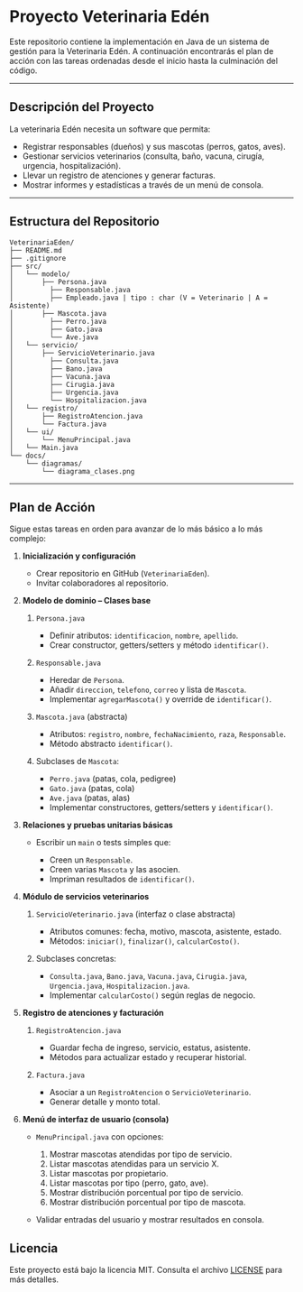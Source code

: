 # Proyecto Veterinaria Edén

Este repositorio contiene la implementación en Java de un sistema de gestión para la Veterinaria Edén. A continuación encontrarás el plan de acción con las tareas ordenadas desde el inicio hasta la culminación del código.

---


## Descripción del Proyecto

La veterinaria Edén necesita un software que permita:
- Registrar responsables (dueños) y sus mascotas (perros, gatos, aves).  
- Gestionar servicios veterinarios (consulta, baño, vacuna, cirugía, urgencia, hospitalización).  
- Llevar un registro de atenciones y generar facturas.  
- Mostrar informes y estadísticas a través de un menú de consola.

---

## Estructura del Repositorio

```plaintext
VeterinariaEden/
├── README.md
├── .gitignore
├── src/
│   └── modelo/
│       ├── Persona.java
│         ├── Responsable.java
│         ├── Empleado.java | tipo : char (V = Veterinario | A = Asistente)
│       ├── Mascota.java
│         ├── Perro.java
│         ├── Gato.java
│         └── Ave.java
│   └── servicio/
│       ├── ServicioVeterinario.java
│         ├── Consulta.java
│         ├── Bano.java
│         ├── Vacuna.java
│         ├── Cirugia.java
│         ├── Urgencia.java
│         └── Hospitalizacion.java
│   └── registro/
│       ├── RegistroAtencion.java
│       └── Factura.java
│   └── ui/
│       └── MenuPrincipal.java
│   └── Main.java
└── docs/
    └── diagramas/
        └── diagrama_clases.png
````

---

## Plan de Acción

Sigue estas tareas en orden para avanzar de lo más básico a lo más complejo:

1. **Inicialización y configuración**

   * Crear repositorio en GitHub (`VeterinariaEden`).
   * Invitar colaboradores al repositorio.

2. **Modelo de dominio – Clases base**

   1. `Persona.java`

      * Definir atributos: `identificacion`, `nombre`, `apellido`.
      * Crear constructor, getters/setters y método `identificar()`.
   2. `Responsable.java`

      * Heredar de `Persona`.
      * Añadir `direccion`, `telefono`, `correo` y lista de `Mascota`.
      * Implementar `agregarMascota()` y override de `identificar()`.
   3. `Mascota.java` (abstracta)

      * Atributos: `registro`, `nombre`, `fechaNacimiento`, `raza`, `Responsable`.
      * Método abstracto `identificar()`.
   4. Subclases de `Mascota`:

      * `Perro.java` (patas, cola, pedigree)
      * `Gato.java` (patas, cola)
      * `Ave.java` (patas, alas)
      * Implementar constructores, getters/setters y `identificar()`.

3. **Relaciones y pruebas unitarias básicas**

   * Escribir un `main` o tests simples que:

     * Creen un `Responsable`.
     * Creen varias `Mascota` y las asocien.
     * Impriman resultados de `identificar()`.

4. **Módulo de servicios veterinarios**

   1. `ServicioVeterinario.java` (interfaz o clase abstracta)

      * Atributos comunes: fecha, motivo, mascota, asistente, estado.
      * Métodos: `iniciar()`, `finalizar()`, `calcularCosto()`.
   2. Subclases concretas:

      * `Consulta.java`, `Bano.java`, `Vacuna.java`, `Cirugia.java`, `Urgencia.java`, `Hospitalizacion.java`.
      * Implementar `calcularCosto()` según reglas de negocio.

5. **Registro de atenciones y facturación**

   1. `RegistroAtencion.java`

      * Guardar fecha de ingreso, servicio, estatus, asistente.
      * Métodos para actualizar estado y recuperar historial.
   2. `Factura.java`

      * Asociar a un `RegistroAtencion` o `ServicioVeterinario`.
      * Generar detalle y monto total.

6. **Menú de interfaz de usuario (consola)**

   * `MenuPrincipal.java` con opciones:

     1. Mostrar mascotas atendidas por tipo de servicio.
     2. Listar mascotas atendidas para un servicio X.
     3. Listar mascotas por propietario.
     4. Listar mascotas por tipo (perro, gato, ave).
     5. Mostrar distribución porcentual por tipo de servicio.
     6. Mostrar distribución porcentual por tipo de mascota.
   * Validar entradas del usuario y mostrar resultados en consola.

## Licencia

Este proyecto está bajo la licencia MIT. Consulta el archivo [LICENSE](LICENSE) para más detalles.

```
```
